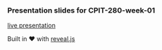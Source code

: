 ### Presentation slides for CPIT-280-week-01

[live presentation](https://kaucpit280.github.io/slides-01/index.html)

Built in :heart: with [reveal.js](https://github.com/hakimel/reveal.js)
